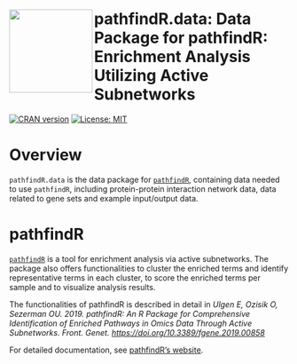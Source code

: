 # <img src="https://github.com/egeulgen/pathfindR/blob/master/inst/extdata/logo.png?raw=true" align="left" height=150/> pathfindR.data: Data Package for pathfindR: Enrichment Analysis Utilizing Active Subnetworks

<!-- badges: start -->
[![CRAN
version](http://www.r-pkg.org/badges/version-ago/pathfindR.data)](https://cran.r-project.org/package=pathfindR.data)
[![License:
MIT](https://img.shields.io/badge/License-MIT-yellow.svg)](https://opensource.org/licenses/MIT)
<!-- badges: end -->

# Overview

`pathfindR.data` is the data package for [`pathfindR`](https://github.com/egeulgen/pathfindR),
containing data needed to use `pathfindR`, including protein-protein interaction 
network data, data related to gene sets and example input/output data.

# pathfindR

[`pathfindR`](https://github.com/egeulgen/pathfindR) is a tool for enrichment analysis via active subnetworks.
The package also offers functionalities to cluster the enriched terms
and identify representative terms in each cluster, to score the enriched
terms per sample and to visualize analysis results.

The functionalities of pathfindR is described in detail in *Ulgen E,
Ozisik O, Sezerman OU. 2019. pathfindR: An R Package for Comprehensive
Identification of Enriched Pathways in Omics Data Through Active
Subnetworks. Front. Genet. <https://doi.org/10.3389/fgene.2019.00858>*

For detailed documentation, see [pathfindR’s
website](https://egeulgen.github.io/pathfindR/).

